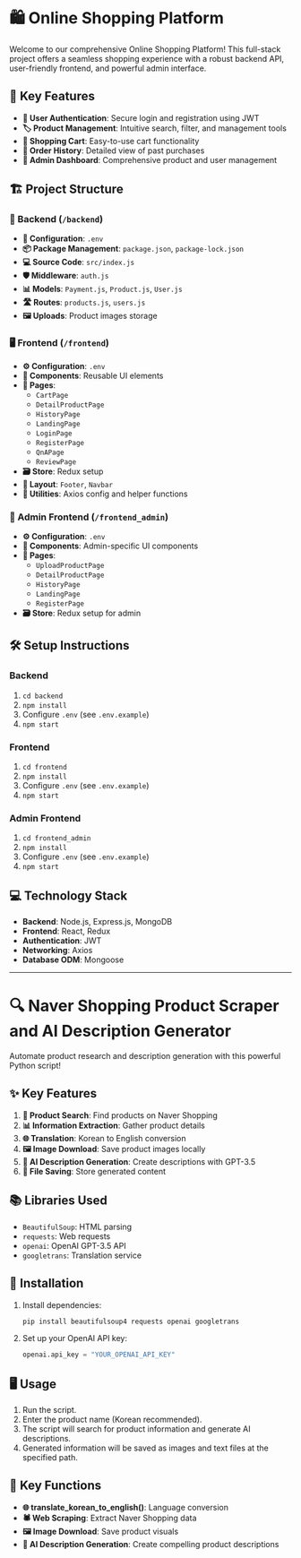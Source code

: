 
# 🛍️ Online Shopping Platform

Welcome to our comprehensive Online Shopping Platform! This full-stack project offers a seamless shopping experience with a robust backend API, user-friendly frontend, and powerful admin interface.

## 🚀 Key Features

- **🔐 User Authentication**: Secure login and registration using JWT
- **🏷️ Product Management**: Intuitive search, filter, and management tools
- **🛒 Shopping Cart**: Easy-to-use cart functionality
- **📜 Order History**: Detailed view of past purchases
- **👑 Admin Dashboard**: Comprehensive product and user management

## 🏗️ Project Structure

### 🔧 Backend (`/backend`)

- **📁 Configuration**: `.env`
- **📦 Package Management**: `package.json`, `package-lock.json`
- **💻 Source Code**: `src/index.js`
- **🛡️ Middleware**: `auth.js`
- **📊 Models**: `Payment.js`, `Product.js`, `User.js`
- **🛣️ Routes**: `products.js`, `users.js`
- **🖼️ Uploads**: Product images storage

### 🖥️ Frontend (`/frontend`)

- **⚙️ Configuration**: `.env`
- **🧩 Components**: Reusable UI elements
- **📄 Pages**: 
  - `CartPage`
  - `DetailProductPage`
  - `HistoryPage`
  - `LandingPage`
  - `LoginPage`
  - `RegisterPage`
  - `QnAPage`
  - `ReviewPage`
- **🗃️ Store**: Redux setup
- **🎨 Layout**: `Footer`, `Navbar`
- **🔧 Utilities**: Axios config and helper functions

### 👑 Admin Frontend (`/frontend_admin`)

- **⚙️ Configuration**: `.env`
- **🧩 Components**: Admin-specific UI components
- **📄 Pages**: 
  - `UploadProductPage`
  - `DetailProductPage`
  - `HistoryPage`
  - `LandingPage`
  - `RegisterPage`
- **🗃️ Store**: Redux setup for admin

## 🛠️ Setup Instructions

### Backend

1. `cd backend`
2. `npm install`
3. Configure `.env` (see `.env.example`)
4. `npm start`

### Frontend

1. `cd frontend`
2. `npm install`
3. Configure `.env` (see `.env.example`)
4. `npm start`

### Admin Frontend

1. `cd frontend_admin`
2. `npm install`
3. Configure `.env` (see `.env.example`)
4. `npm start`

## 💻 Technology Stack

- **Backend**: Node.js, Express.js, MongoDB
- **Frontend**: React, Redux
- **Authentication**: JWT
- **Networking**: Axios
- **Database ODM**: Mongoose

---

# 🔍 Naver Shopping Product Scraper and AI Description Generator

Automate product research and description generation with this powerful Python script!


## ✨ Key Features

1. **🔎 Product Search**: Find products on Naver Shopping
2. **📊 Information Extraction**: Gather product details
3. **🌐 Translation**: Korean to English conversion
4. **🖼️ Image Download**: Save product images locally
5. **🤖 AI Description Generation**: Create descriptions with GPT-3.5
6. **💾 File Saving**: Store generated content

## 📚 Libraries Used

- `BeautifulSoup`: HTML parsing
- `requests`: Web requests
- `openai`: OpenAI GPT-3.5 API
- `googletrans`: Translation service

## 🚀 Installation

1. Install dependencies:
   ```bash
   pip install beautifulsoup4 requests openai googletrans
   ```
2. Set up your OpenAI API key:
   ```python
   openai.api_key = "YOUR_OPENAI_API_KEY"
   ```

## 🖥️ Usage

1. Run the script.
2. Enter the product name (Korean recommended).
3. The script will search for product information and generate AI descriptions.
4. Generated information will be saved as images and text files at the specified path.

## 🔧 Key Functions

- **🌐 translate_korean_to_english()**: Language conversion
- **🕷️ Web Scraping**: Extract Naver Shopping data
- **🖼️ Image Download**: Save product visuals
- **🤖 AI Description Generation**: Create compelling product descriptions


